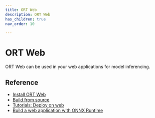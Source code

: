 ```yaml
---
title: ORT Web
description: ORT Web
has_children: true
nav_order: 10

---
```


# ORT Web
ORT Web can be used in your web applications for model inferencing.

## Reference
* [Install ORT Web](./../install/index.md#install-on-web-and-mobile)
* [Build from source](./build/web.md)
* [Tutorials: Deploy on web](./../tutorials/web/index.md)
* [Build a web application with ONNX Runtime](build-web-app.md)


